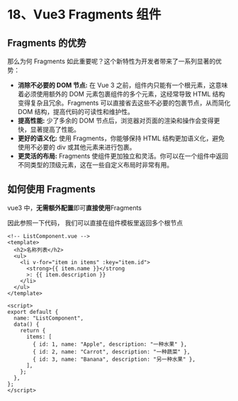 # 18、Vue3 Fragments 组件

## Fragments 的优势

那么为何 Fragments 如此重要呢？这个新特性为开发者带来了一系列显著的优势：

- **消除不必要的 DOM 节点:** 在 Vue 3 之前，组件内只能有一个根元素，这意味着必须使用额外的 DOM 元素包裹组件的多个元素，这经常导致 HTML 结构变得复杂且冗余。Fragments 可以直接省去这些不必要的包裹节点，从而简化 DOM 结构，提高代码的可读性和维护性。
- **提高性能:** 少了多余的 DOM 节点后，浏览器对页面的渲染和操作会变得更快，显著提高了性能。
- **更好的语义化:** 使用 Fragments，你能够保持 HTML 结构更加语义化，避免使用不必要的 div 或其他元素来进行包裹。
- **更灵活的布局:** Fragments 使组件更加独立和灵活。你可以在一个组件中返回不同类型的顶级元素，这在一些自定义布局时非常有用。

## 如何使用 Fragments

vue3 中，**无需额外配置**即可**直接使用**Fragments

因此参照一下代码， 我们可以直接在组件模板里返回多个根节点

```vue
<!-- ListComponent.vue -->
<template>
  <h2>名称列表</h2>
  <ul>
    <li v-for="item in items" :key="item.id">
      <strong>{{ item.name }}</strong
      >: {{ item.description }}
    </li>
  </ul>
</template>

<script>
export default {
  name: "ListComponent",
  data() {
    return {
      items: [
        { id: 1, name: "Apple", description: "一种水果" },
        { id: 2, name: "Carrot", description: "一种蔬菜" },
        { id: 3, name: "Banana", description: "另一种水果" },
      ],
    };
  },
};
</script>
```
